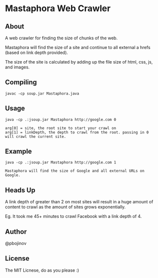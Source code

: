 # Mastaphora Web Crawler

## About

A web crawler for finding the size of chunks of the web.

Mastaphora will find the size of a site and continue to all external a hrefs (based on link depth provided).

The size of the site is calculated by adding up the file size of html, css, js, and images.

## Compiling

    javac -cp soup.jar Mastaphora.java
    
## Usage

    java -cp .:jsoup.jar Mastaphora http://google.com 0
    
    arg[0] = site, the root site to start your crawl on
    arg[1] = linkDepth, the depth to crawl from the root. passing in 0 will crawl the current site. 
    
## Example

    java -cp .:jsoup.jar Mastaphora http://google.com 1
    
    Mastaphora will find the size of Google and all external URLs on Google.
    
## Heads Up

A link depth of greater than 2 on most sites will result in a huge amount of content to crawl as the amount of sites grows exponentially.

Eg. It took me 45+ minutes to crawl Facebook with a link depth of 4.

###

## Author

@pbojinov

## License

The MIT Licnese, do as you please :) 
